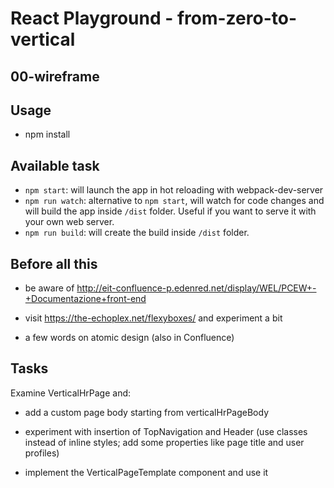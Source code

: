 # React Playground - from-zero-to-vertical

## 00-wireframe

## Usage

- npm install

## Available task

- `npm start`: will launch the app in hot reloading with webpack-dev-server
- `npm run watch`: alternative to `npm start`, will watch for code changes and will build the app inside `/dist` folder. Useful if you want to serve it with your own web server.
- `npm run build`: will create the build inside `/dist` folder.

## Before all this

- be aware of http://eit-confluence-p.edenred.net/display/WEL/PCEW+-+Documentazione+front-end

- visit https://the-echoplex.net/flexyboxes/ and experiment a bit

- a few words on atomic design (also in Confluence)

## Tasks

Examine VerticalHrPage and:

- add a custom page body starting from verticalHrPageBody

- experiment with insertion of TopNavigation and Header (use classes instead of inline styles; add some properties like page title and user profiles)

- implement the VerticalPageTemplate component and use it
